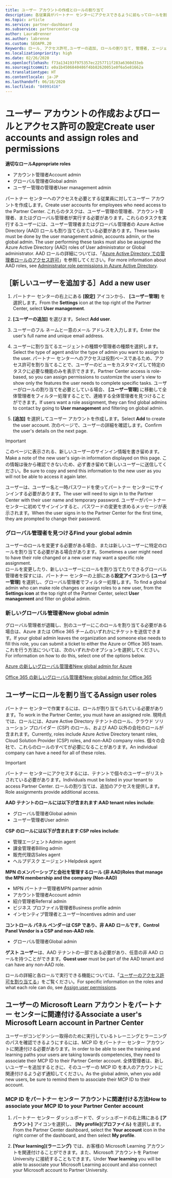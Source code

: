 ```yaml
---
title: ユーザー アカウントの作成とロールの割り当て
description: 各従業員がパートナー センターにアクセスできるように前もってロールを割り当てる必要があります。 ユーザー アカウントの作成、ロールの割り当て、およびアクセス許可の設定の方法について説明します。
ms.topic: article
ms.service: partner-dashboard
ms.subservice: partnercenter-csp
author: LauraBrenner
ms.author: labrenne
ms.custom: SEOAPR.20
Keywords: ロール, アクセス許可,ユーザーの追加, ロールの割り当て, 管理者, エージェント,
ms.localizationpriority: high
ms.date: 02/26/2020
ms.openlocfilehash: f73a134193f975357ec2257711f283a6360d33eb
ms.sourcegitcommit: e0a1b4506840486f4bb82620051e0f6a5e81662a
ms.translationtype: HT
ms.contentlocale: ja-JP
ms.lasthandoff: 06/18/2020
ms.locfileid: "84991416"
---
```

# <a name="create-user-accounts-and-assign-roles-and-permissions"></a><span data-ttu-id="730b2-105">ユーザー アカウントの作成およびロールとアクセス許可の設定</span><span class="sxs-lookup"><span data-stu-id="730b2-105">Create user accounts and assign roles and permissions</span></span>

<span data-ttu-id="730b2-106">**適切なロール**</span><span class="sxs-lookup"><span data-stu-id="730b2-106">**Appropriate roles**</span></span>

- <span data-ttu-id="730b2-107">アカウント管理者</span><span class="sxs-lookup"><span data-stu-id="730b2-107">Account admin</span></span>
- <span data-ttu-id="730b2-108">グローバル管理者</span><span class="sxs-lookup"><span data-stu-id="730b2-108">Global admin</span></span>
- <span data-ttu-id="730b2-109">ユーザー管理の管理者</span><span class="sxs-lookup"><span data-stu-id="730b2-109">User management admin</span></span>

<span data-ttu-id="730b2-110">パートナー センターへのアクセスを必要とする従業員に対してユーザー アカウントを作成します。</span><span class="sxs-lookup"><span data-stu-id="730b2-110">Create user accounts for employees who need access to the Partner Center.</span></span> <span data-ttu-id="730b2-111">これらのタスクは、ユーザー管理の管理者、アカウント管理者、またはグローバル管理者が実行する必要があります。これらのタスクを実行するユーザーには、ユーザー管理者またはグローバル管理者の Azure Active Directory (AAD) ロールも割り当てられている必要があります。</span><span class="sxs-lookup"><span data-stu-id="730b2-111">These tasks must be done by the user management admin, accounts admin, or the global admin. The user performing these tasks must also be assigned the Azure Active Directory (AAD) roles of User administrator or Global administrator.</span></span> <span data-ttu-id="730b2-112">AAD ロールの詳細については、「[Azure Active Directory での管理者ロールのアクセス許可](https://docs.microsoft.com/azure/active-directory/users-groups-roles/directory-assign-admin-roles)」を参照してください。</span><span class="sxs-lookup"><span data-stu-id="730b2-112">For more information about AAD roles, see [Administrator role permissions in Azure Active Directory](https://docs.microsoft.com/azure/active-directory/users-groups-roles/directory-assign-admin-roles).</span></span>


## <a name="add-a-new-user"></a><span data-ttu-id="730b2-113">［新しいユーザーを追加する］</span><span class="sxs-lookup"><span data-stu-id="730b2-113">Add a new user</span></span>

1. <span data-ttu-id="730b2-114">パートナー センターの右上にある **[設定]** アイコンから、 **[ユーザー管理]** を選択します。</span><span class="sxs-lookup"><span data-stu-id="730b2-114">From the **Settings** icon at the top right of the Partner Center, select **User management**.</span></span>

2. <span data-ttu-id="730b2-115">**[ユーザーの追加]** を選びます。</span><span class="sxs-lookup"><span data-stu-id="730b2-115">Select **Add user**.</span></span>

3. <span data-ttu-id="730b2-116">ユーザーのフル ネームと一意のメール アドレスを入力します。</span><span class="sxs-lookup"><span data-stu-id="730b2-116">Enter the user's full name and unique email address.</span></span>

4. <span data-ttu-id="730b2-117">ユーザーに割り当てるエージェントの種類や管理者の種類を選択します。</span><span class="sxs-lookup"><span data-stu-id="730b2-117">Select the type of agent and/or the type of admin you want to assign to the user.</span></span> <span data-ttu-id="730b2-118">パートナー センターへのアクセスは役割ベースであるため、アクセス許可を割り当てることで、ユーザーのビューをカスタマイズして特定のタスクに必要な機能のみを表示できます。</span><span class="sxs-lookup"><span data-stu-id="730b2-118">Partner Center access is role-based, so you can assign permissions to customize the user's view to show only the features the user needs to complete specific tasks.</span></span>  <span data-ttu-id="730b2-119">ユーザーがロールの割り当てを必要としている場合、 **[ユーザー管理]** に移動して全体管理者をフィルター処理することで、連絡する全体管理者を見つけることができます。</span><span class="sxs-lookup"><span data-stu-id="730b2-119">If users want a role assignment, they can find global admins to contact by going to **User management** and filtering on global admin.</span></span>

5. <span data-ttu-id="730b2-120">**[追加]** を選択してユーザー アカウントを作成します。</span><span class="sxs-lookup"><span data-stu-id="730b2-120">Select **Add** to create the user account.</span></span> <span data-ttu-id="730b2-121">次のページで、ユーザーの詳細を確認します。</span><span class="sxs-lookup"><span data-stu-id="730b2-121">Confirm the user's details on the next page.</span></span>

> [!IMPORTANT]  
> <span data-ttu-id="730b2-122">このページに表示される、新しいユーザーのサインイン情報を書き留めます。</span><span class="sxs-lookup"><span data-stu-id="730b2-122">Make a note of the new user's sign-in information displayed on this page.</span></span> <span data-ttu-id="730b2-123">この情報は後から確認できないため、必ず書き留めて新しいユーザーに送信してください。</span><span class="sxs-lookup"><span data-stu-id="730b2-123">Be sure to copy and send this information to the new user as you will not be able to access it again later.</span></span> 


<span data-ttu-id="730b2-124">ユーザーは、ユーザー名と一時パスワードを使ってパートナー センターにサインインする必要があります。</span><span class="sxs-lookup"><span data-stu-id="730b2-124">The user will need to sign in to the Partner Center with their user name and temporary password.</span></span> <span data-ttu-id="730b2-125">ユーザーがパートナーセンターに初めてサインインすると、パスワードの変更を求めるメッセージが表示されます。</span><span class="sxs-lookup"><span data-stu-id="730b2-125">When the user signs in to the Partner Center for the first time, they are prompted to change their password.</span></span> 


### <a name="find-your-global-admin"></a><span data-ttu-id="730b2-126">グローバル管理者を見つける</span><span class="sxs-lookup"><span data-stu-id="730b2-126">Find your global admin</span></span>

<span data-ttu-id="730b2-127">ユーザーのロールを変更する必要がある場合、または新しいユーザーに特定のロールを割り当てる必要がある場合があります。</span><span class="sxs-lookup"><span data-stu-id="730b2-127">Sometimes a user might need to have their role changed or a new user may want a specific role assignment.</span></span>  
<span data-ttu-id="730b2-128">ロールを変更したり、新しいユーザーにロールを割り当てたりできるグローバル管理者を探すには、パートナー センターの上部にある**設定アイコン**から **[ユーザー管理]** を選択し、グローバル管理者でフィルター処理します。</span><span class="sxs-lookup"><span data-stu-id="730b2-128">To find a global admin who can make role changes or assign roles to a new user, from the **Settings icon** at the top right of the Partner Center, select **User management** and filter on global admin.</span></span> 


### <a name="new-global-admin"></a><span data-ttu-id="730b2-129">新しいグローバル管理者</span><span class="sxs-lookup"><span data-stu-id="730b2-129">New global admin</span></span>

<span data-ttu-id="730b2-130">グローバル管理者が退職し、別のユーザーにこのロールを割り当てる必要がある場合は、Azure または Office 365 チームのいずれかにチケットを送信できます。</span><span class="sxs-lookup"><span data-stu-id="730b2-130">If your global admin leaves the organization and someone else needs to fill this role, you can submit a ticket to either the Azure or Office 365 team.</span></span> <span data-ttu-id="730b2-131">これを行う方法については、次のいずれかのオプションを選択してください。</span><span class="sxs-lookup"><span data-stu-id="730b2-131">For information on how to do this, select one of the options below.</span></span>

[<span data-ttu-id="730b2-132">Azure の新しいグローバル管理者</span><span class="sxs-lookup"><span data-stu-id="730b2-132">New global admin for Azure</span></span>](https://support.microsoft.com/help/4505981/what-to-do-if-the-only-admin-for-your-mpn-program-has-left-the-company)

[<span data-ttu-id="730b2-133">Office 365 の新しいグローバル管理者</span><span class="sxs-lookup"><span data-stu-id="730b2-133">New global admin for Office 365</span></span>](https://admin.microsoft.com/)


## <a name="assign-user-roles"></a><span data-ttu-id="730b2-134">ユーザーにロールを割り当てる</span><span class="sxs-lookup"><span data-stu-id="730b2-134">Assign user roles</span></span>

<span data-ttu-id="730b2-135">パートナー センターで作業するには、ロールが割り当てられている必要があります。</span><span class="sxs-lookup"><span data-stu-id="730b2-135">To work in the Partner Center, you must have an assigned role.</span></span>  <span data-ttu-id="730b2-136">現時点では、ロールには、Azure Active Directory テナントのロール、クラウド ソリューション プロバイダー (CSP) のロール、および AAD 以外の会社のロールが含まれます。</span><span class="sxs-lookup"><span data-stu-id="730b2-136">Currently, roles include Azure Active Directory tenant roles, Cloud Solution Provider (CSP) roles, and non-AAD company roles.</span></span> <span data-ttu-id="730b2-137">個々の会社で、これらのロールのすべてが必要になることがあります。</span><span class="sxs-lookup"><span data-stu-id="730b2-137">An individual company can have a need for all of these roles.</span></span>

>[!Important]
><span data-ttu-id="730b2-138">パートナー センターにアクセスするには、テナントで個々のユーザーがリストされている必要があります。</span><span class="sxs-lookup"><span data-stu-id="730b2-138">Individuals must be listed in your tenant to access Partner Center.</span></span> <span data-ttu-id="730b2-139">ロールの割り当ては、追加のアクセスを提供します。</span><span class="sxs-lookup"><span data-stu-id="730b2-139">Role assignments provide additional access.</span></span>


<span data-ttu-id="730b2-140">**AAD テナントのロールには以下が含まれます**:</span><span class="sxs-lookup"><span data-stu-id="730b2-140">**AAD tenant roles include**:</span></span>
- <span data-ttu-id="730b2-141">グローバル管理者</span><span class="sxs-lookup"><span data-stu-id="730b2-141">Global admin</span></span>
- <span data-ttu-id="730b2-142">ユーザー管理者</span><span class="sxs-lookup"><span data-stu-id="730b2-142">User admin</span></span>

<span data-ttu-id="730b2-143">**CSP のロールには以下が含まれます**:</span><span class="sxs-lookup"><span data-stu-id="730b2-143">**CSP roles include**:</span></span>
- <span data-ttu-id="730b2-144">管理エージェント</span><span class="sxs-lookup"><span data-stu-id="730b2-144">Admin agent</span></span>
- <span data-ttu-id="730b2-145">課金管理者</span><span class="sxs-lookup"><span data-stu-id="730b2-145">Billing admin</span></span>
- <span data-ttu-id="730b2-146">販売代理店</span><span class="sxs-lookup"><span data-stu-id="730b2-146">Sales agent</span></span>
- <span data-ttu-id="730b2-147">ヘルプデスク エージェント</span><span class="sxs-lookup"><span data-stu-id="730b2-147">Helpdesk agent</span></span>

<span data-ttu-id="730b2-148">**MPN のメンバーシップと会社を管理するロール (非 AAD)**</span><span class="sxs-lookup"><span data-stu-id="730b2-148">**Roles that manage the MPN membership and the company (Non-AAD)**</span></span>
- <span data-ttu-id="730b2-149">MPN パートナー管理者</span><span class="sxs-lookup"><span data-stu-id="730b2-149">MPN partner admin</span></span>
- <span data-ttu-id="730b2-150">アカウント管理者</span><span class="sxs-lookup"><span data-stu-id="730b2-150">Account admin</span></span>
- <span data-ttu-id="730b2-151">紹介管理者</span><span class="sxs-lookup"><span data-stu-id="730b2-151">Referral admin</span></span>
- <span data-ttu-id="730b2-152">ビジネス プロファイル管理者</span><span class="sxs-lookup"><span data-stu-id="730b2-152">Business profile admin</span></span>
- <span data-ttu-id="730b2-153">インセンティブ管理者とユーザー</span><span class="sxs-lookup"><span data-stu-id="730b2-153">Incentives admin and user</span></span>

<span data-ttu-id="730b2-154">**コントロール パネル ベンダーは CSP であり、非 AAD ロールです**。</span><span class="sxs-lookup"><span data-stu-id="730b2-154">**Control Panel Vendor is a CSP and non-AAD role**.</span></span>
- <span data-ttu-id="730b2-155">グローバル管理者</span><span class="sxs-lookup"><span data-stu-id="730b2-155">Global admin</span></span>

<span data-ttu-id="730b2-156">**ゲスト ユーザー**は、AAD テナントの一部である必要があり、任意の非 AAD ロールを持つことができます。</span><span class="sxs-lookup"><span data-stu-id="730b2-156">**Guest user** must be part of the AAD tenant and can have any non-AAD role.</span></span>

<span data-ttu-id="730b2-157">ロールの詳細と各ロールで実行できる機能については、「[ユーザーのアクセス許可を割り当てる](permissions-overview.md)」をご覧ください。</span><span class="sxs-lookup"><span data-stu-id="730b2-157">For specific information on the roles and what each role can do, see [Assign user permissions](permissions-overview.md).</span></span>

## <a name="associate-a-users-microsoft-learn-account-in-partner-center"></a><span data-ttu-id="730b2-158">ユーザーの Microsoft Learn アカウントをパートナー センターに関連付ける</span><span class="sxs-lookup"><span data-stu-id="730b2-158">Associate a user's Microsoft Learn account in Partner Center</span></span>

<span data-ttu-id="730b2-159">ユーザーがコンピテンシー取得のために実行しているトレーニングとラーニングのパスを確認できるようにするには、MCP ID をパートナー センター アカウントに関連付ける必要があります。</span><span class="sxs-lookup"><span data-stu-id="730b2-159">In order to be able to see the training and learning paths your users are taking towards competencies, they need to associate their MCP ID to their Partner Center account.</span></span> <span data-ttu-id="730b2-160">全体管理者は、新しいユーザーを追加するときに、そのユーザーの MCP ID を本人のアカウントに関連付けるよう必ず通知してください。</span><span class="sxs-lookup"><span data-stu-id="730b2-160">As the global admin, when you add new users, be sure to remind them to associate their MCP ID to their account.</span></span> 

### <a name="how-to-associate-your-mcp-id-to-your-partner-center-account"></a><span data-ttu-id="730b2-161">MCP ID をパートナー センター アカウントに関連付ける方法</span><span class="sxs-lookup"><span data-stu-id="730b2-161">How to associate your MCP ID to your Partner Center account</span></span>

1. <span data-ttu-id="730b2-162">パートナー センター ダッシュボードで、ダッシュボードの右上隅にある **[アカウント]** アイコンを選択し、 **[My profile]\(プロファイル\)** を選択します。</span><span class="sxs-lookup"><span data-stu-id="730b2-162">From the Partner Center dashboard, select the **Your account** icon in the right corner of the dashboard, and then select **My profile**.</span></span>

2. <span data-ttu-id="730b2-163">**[Your learning]\(ラーニング\)** では、お客様の Microsoft Learning アカウントを関連付けることができます。また、Microsoft アカウントを Partner University に接続することもできます。</span><span class="sxs-lookup"><span data-stu-id="730b2-163">Under **Your learning** you will be able to associate your Microsoft Learning account and also connect your Microsoft account to Partner University.</span></span>
